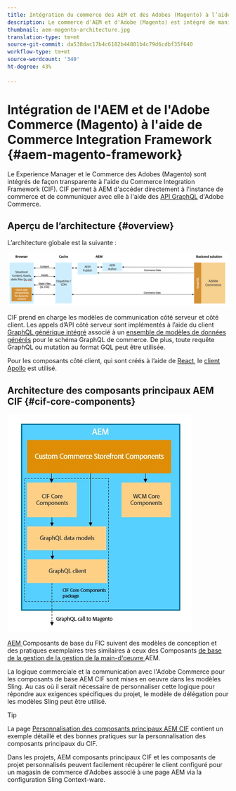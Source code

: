 ```yaml
---
title: Intégration du commerce des AEM et des Adobes (Magento) à l’aide du cadre d’intégration commerciale
description: Le commerce d'AEM et d'Adobe (Magento) est intégré de manière transparente à l'aide du cadre d'intégration commerciale (CIF). Le CIF permet à AEM d’accéder à une instance de Magento et de communiquer avec Magento via GraphQL. Il permet également aux auteurs AEM d’utiliser les sélecteurs de produit et de catégorie, ainsi que la console de produits pour parcourir les données de produit et de catégorie récupérées à la demande à partir de Magento. En outre, le CIF offre une vitrine prête à l’emploi qui peut accélérer les projets commerciaux.
thumbnail: aem-magento-architecture.jpg
translation-type: tm+mt
source-git-commit: da538dac17b4c6182b44801b4c79d6cdbf35f640
workflow-type: tm+mt
source-wordcount: '340'
ht-degree: 43%

---
```


# Intégration de l&#39;AEM et de l&#39;Adobe Commerce (Magento) à l&#39;aide de Commerce Integration Framework {#aem-magento-framework}

Le Experience Manager et le Commerce des Adobes (Magento) sont intégrés de façon transparente à l&#39;aide du Commerce Integration Framework (CIF). CIF permet à AEM d&#39;accéder directement à l&#39;instance de commerce et de communiquer avec elle à l&#39;aide des [API GraphQL](https://devdocs.magento.com/guides/v2.4/graphql/) d&#39;Adobe Commerce.

## Aperçu de l’architecture {#overview}

L’architecture globale est la suivante :

![Aperçu de l’architecture du CIF](../assets/AEM_Magento_Architecture.png)

CIF prend en charge les modèles de communication côté serveur et côté client.
Les appels d’API côté serveur sont implémentés à l’aide du client [GraphQL générique intégré](https://github.com/adobe/commerce-cif-graphql-client) associé à un [ensemble de modèles de données générés](https://github.com/adobe/commerce-cif-magento-graphql) pour le schéma GraphQL de commerce. De plus, toute requête GraphQL ou mutation au format GQL peut être utilisée.

Pour les composants côté client, qui sont créés à l’aide de [React](https://reactjs.org/), le [client Apollo](https://www.apollographql.com/docs/react/) est utilisé.

## Architecture des composants principaux AEM CIF {#cif-core-components}

![Architecture des composants principaux AEM CIF](../assets/cif-component-architecture.jpg)

[AEM ](https://github.com/adobe/aem-core-cif-components) Composants de base du FIC suivent des modèles de conception et des pratiques exemplaires très similaires à ceux des Composants [ de base de la gestion de la gestion de la main-d&#39;oeuvre ](https://github.com/adobe/aem-core-wcm-components)AEM.

La logique commerciale et la communication avec l&#39;Adobe Commerce pour les composants de base AEM CIF sont mises en oeuvre dans les modèles Sling. Au cas où il serait nécessaire de personnaliser cette logique pour répondre aux exigences spécifiques du projet, le modèle de délégation pour les modèles Sling peut être utilisé.

>[!TIP]
>
>La page [Personnalisation des composants principaux AEM CIF](../customizing/customize-cif-components.md) contient un exemple détaillé et des bonnes pratiques sur la personnalisation des composants principaux du CIF.

Dans les projets, AEM composants principaux CIF et les composants de projet personnalisés peuvent facilement récupérer le client configuré pour un magasin de commerce d&#39;Adobes associé à une page AEM via la configuration Sling Context-ware.
